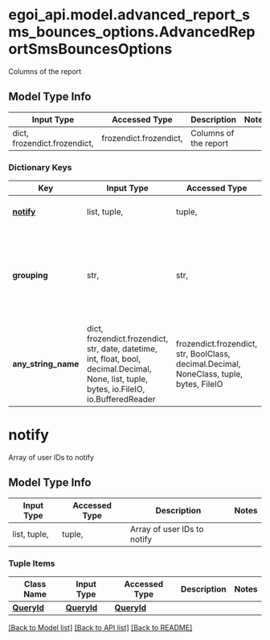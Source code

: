 # egoi_api.model.advanced_report_sms_bounces_options.AdvancedReportSmsBouncesOptions

Columns of the report

## Model Type Info
Input Type | Accessed Type | Description | Notes
------------ | ------------- | ------------- | -------------
dict, frozendict.frozendict,  | frozendict.frozendict,  | Columns of the report | 

### Dictionary Keys
Key | Input Type | Accessed Type | Description | Notes
------------ | ------------- | ------------- | ------------- | -------------
**[notify](#notify)** | list, tuple,  | tuple,  | Array of user IDs to notify | [optional] 
**grouping** | str,  | str,  | Field to group data | [optional] must be one of ["by_contact", "by_campaign", ] if omitted the server will use the default value of "by_campaign"
**any_string_name** | dict, frozendict.frozendict, str, date, datetime, int, float, bool, decimal.Decimal, None, list, tuple, bytes, io.FileIO, io.BufferedReader | frozendict.frozendict, str, BoolClass, decimal.Decimal, NoneClass, tuple, bytes, FileIO | any string name can be used but the value must be the correct type | [optional]

# notify

Array of user IDs to notify

## Model Type Info
Input Type | Accessed Type | Description | Notes
------------ | ------------- | ------------- | -------------
list, tuple,  | tuple,  | Array of user IDs to notify | 

### Tuple Items
Class Name | Input Type | Accessed Type | Description | Notes
------------- | ------------- | ------------- | ------------- | -------------
[**QueryId**](QueryId.md) | [**QueryId**](QueryId.md) | [**QueryId**](QueryId.md) |  | 

[[Back to Model list]](../../README.md#documentation-for-models) [[Back to API list]](../../README.md#documentation-for-api-endpoints) [[Back to README]](../../README.md)

